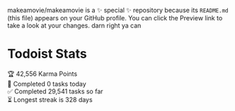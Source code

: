 makeamovie/makeamovie is a ✨ special ✨ repository because its `README.md` (this file) appears on your GitHub profile.
You can click the Preview link to take a look at your changes. darn right ya can

# Todoist Stats

<!-- TODO-IST:START -->
🏆  42,556 Karma Points           
🌸  Completed 0 tasks today           
✅  Completed 29,541 tasks so far           
⏳  Longest streak is 328 days
<!-- TODO-IST:END -->